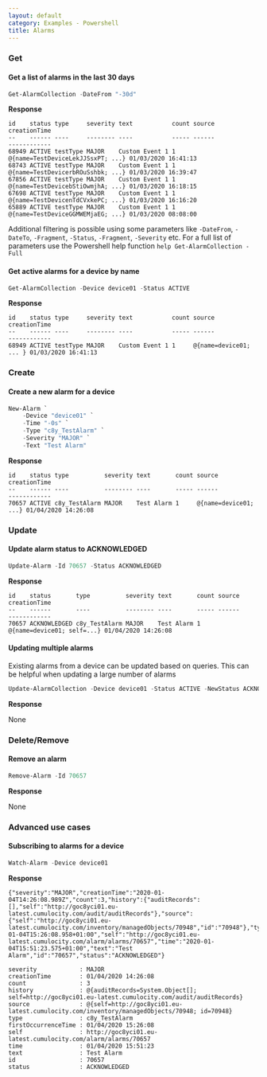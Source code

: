 ```yaml
---
layout: default
category: Examples - Powershell
title: Alarms
---
```


### Get

#### Get a list of alarms in the last 30 days

```powershell
Get-AlarmCollection -DateFrom "-30d"
```

**Response**

```plaintext
id    status type     severity text           count source                            creationTime
--    ------ ----     -------- ----           ----- ------                            ------------
68949 ACTIVE testType MAJOR    Custom Event 1 1     @{name=TestDeviceLekJJSsxPT; ...} 01/03/2020 16:41:13
68743 ACTIVE testType MAJOR    Custom Event 1 1     @{name=TestDevicerbROuSshbk; ...} 01/03/2020 16:39:47
67856 ACTIVE testType MAJOR    Custom Event 1 1     @{name=TestDevicebStiOwmjhA; ...} 01/03/2020 16:18:15
67698 ACTIVE testType MAJOR    Custom Event 1 1     @{name=TestDevicenTdCVxkePC; ...} 01/03/2020 16:16:20
65889 ACTIVE testType MAJOR    Custom Event 1 1     @{name=TestDeviceGGMWEMjaEG; ...} 01/03/2020 08:08:00
```

Additional filtering is possible using some parameters like `-DateFrom`, `-DateTo`, `-Fragment`, `-Status`, `-Fragment`, `-Severity` etc. For a full list of parameters use the Powershell help function `help Get-AlarmCollection -Full`

#### Get active alarms for a device by name

```powershell
Get-AlarmCollection -Device device01 -Status ACTIVE
```

**Response**

```plaintext
id    status type     severity text           count source                 creationTime
--    ------ ----     -------- ----           ----- ------                 ------------
68949 ACTIVE testType MAJOR    Custom Event 1 1     @{name=device01; ... } 01/03/2020 16:41:13
```

### Create

#### Create a new alarm for a device

```powershell
New-Alarm `
    -Device "device01" `
    -Time "-0s" `
    -Type "c8y_TestAlarm" `
    -Severity "MAJOR" `
    -Text "Test Alarm"
```

**Response**

```plaintext
id    status type          severity text       count source                creationTime
--    ------ ----          -------- ----       ----- ------                ------------
70657 ACTIVE c8y_TestAlarm MAJOR    Test Alarm 1     @{name=device01; ...} 01/04/2020 14:26:08
```

### Update

#### Update alarm status to ACKNOWLEDGED

```powershell
Update-Alarm -Id 70657 -Status ACKNOWLEDGED
```

**Response**

```plaintext
id    status       type          severity text       count source                     creationTime
--    ------       ----          -------- ----       ----- ------                     ------------
70657 ACKNOWLEDGED c8y_TestAlarm MAJOR    Test Alarm 1     @{name=device01; self=...} 01/04/2020 14:26:08
```

#### Updating multiple alarms

Existing alarms from a device can be updated based on queries. This can be helpful when updating a large number of alarms

```powershell
Update-AlarmCollection -Device device01 -Status ACTIVE -NewStatus ACKNOWLEDGED
```

**Response**

None

### Delete/Remove

#### Remove an alarm

```powershell
Remove-Alarm -Id 70657
```

**Response**

None

### Advanced use cases

#### Subscribing to alarms for a device

```powershell
Watch-Alarm -Device device01
```

**Response**

```plaintext
{"severity":"MAJOR","creationTime":"2020-01-04T14:26:08.989Z","count":3,"history":{"auditRecords":[],"self":"http://goc8yci01.eu-latest.cumulocity.com/audit/auditRecords"},"source":{"self":"http://goc8yci01.eu-latest.cumulocity.com/inventory/managedObjects/70948","id":"70948"},"type":"c8y_TestAlarm","firstOccurrenceTime":"2020-01-04T15:26:08.958+01:00","self":"http://goc8yci01.eu-latest.cumulocity.com/alarm/alarms/70657","time":"2020-01-04T15:51:23.575+01:00","text":"Test Alarm","id":"70657","status":"ACKNOWLEDGED"}

severity            : MAJOR
creationTime        : 01/04/2020 14:26:08
count               : 3
history             : @{auditRecords=System.Object[]; self=http://goc8yci01.eu-latest.cumulocity.com/audit/auditRecords}
source              : @{self=http://goc8yci01.eu-latest.cumulocity.com/inventory/managedObjects/70948; id=70948}
type                : c8y_TestAlarm
firstOccurrenceTime : 01/04/2020 15:26:08
self                : http://goc8yci01.eu-latest.cumulocity.com/alarm/alarms/70657
time                : 01/04/2020 15:51:23
text                : Test Alarm
id                  : 70657
status              : ACKNOWLEDGED
```

